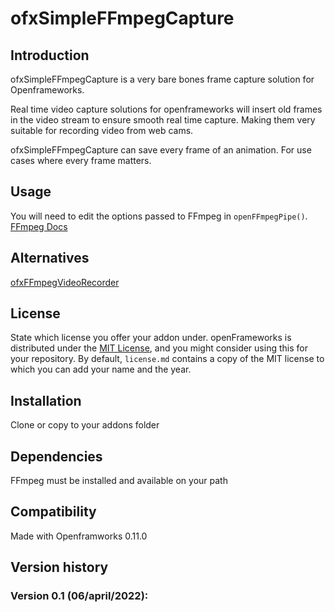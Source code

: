 ofxSimpleFFmpegCapture
=====================================

Introduction
------------
ofxSimpleFFmpegCapture is a very bare bones frame capture solution for Openframeworks.

Real time video capture solutions for openframeworks will insert old frames in the video stream to ensure smooth real time capture. Making them very suitable for recording video from web cams.

ofxSimpleFFmpegCapture can save every frame of an animation. For use cases where every frame matters.

Usage
-----
You will need to edit the options passed to FFmpeg in ```openFFmpegPipe()```.
[FFmpeg Docs](https://ffmpeg.org/ffmpeg.html)

Alternatives
------------
[ofxFFmpegVideoRecorder](https://github.com/Furkanzmc/ofxFFmpegRecorder)

License
-------
State which license you offer your addon under. openFrameworks is distributed under the [MIT License](https://en.wikipedia.org/wiki/MIT_License), and you might consider using this for your repository. By default, `license.md` contains a copy of the MIT license to which you can add your name and the year.

Installation
------------
Clone or copy to your addons folder

Dependencies
------------
FFmpeg must be installed and available on your path

Compatibility
------------
Made with Openframworks 0.11.0

Version history
------------

### Version 0.1 (06/april/2022):


